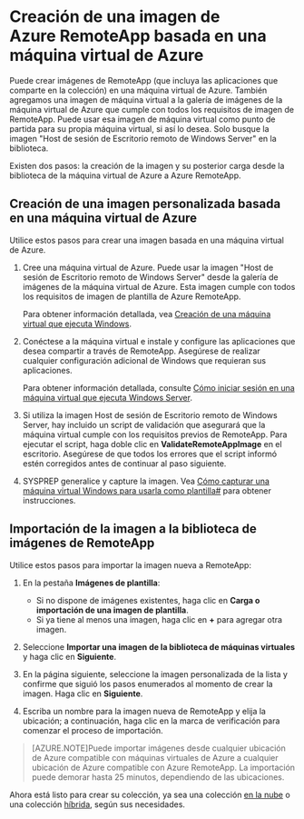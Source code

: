 <properties 
    pageTitle="Creación de una imagen de Azure RemoteApp basada en una máquina virtual de Azure"
    description="Obtenga información sobre cómo crear una imagen para RemoteApp comenzando con una máquina virtual de Azure." 
    services="remoteapp" 
    documentationCenter="" 
    authors="lizap" 
    manager="mbaldwin" />

<tags 
    ms.service="remoteapp" 
    ms.workload="compute" 
    ms.tgt_pltfrm="na" 
    ms.devlang="na" 
    ms.topic="article" 
    ms.date="05/28/2015" 
    ms.author="elizapo" />



# Creación de una imagen de Azure RemoteApp basada en una máquina virtual de Azure

Puede crear imágenes de RemoteApp (que incluya las aplicaciones que comparte en la colección) en una máquina virtual de Azure. También agregamos una imagen de máquina virtual a la galería de imágenes de la máquina virtual de Azure que cumple con todos los requisitos de imagen de RemoteApp. Puede usar esa imagen de máquina virtual como punto de partida para su propia máquina virtual, si así lo desea. Solo busque la imagen "Host de sesión de Escritorio remoto de Windows Server" en la biblioteca.

Existen dos pasos: la creación de la imagen y su posterior carga desde la biblioteca de la máquina virtual de Azure a Azure RemoteApp.

## Creación de una imagen personalizada basada en una máquina virtual de Azure

Utilice estos pasos para crear una imagen basada en una máquina virtual de Azure.

1. Cree una máquina virtual de Azure. Puede usar la imagen "Host de sesión de Escritorio remoto de Windows Server" desde la galería de imágenes de la máquina virtual de Azure. Esta imagen cumple con todos los requisitos de imagen de plantilla de Azure RemoteApp. 

	Para obtener información detallada, vea [Creación de una máquina virtual que ejecuta Windows](virtual-machines-windows-tutorial.md).

2. Conéctese a la máquina virtual e instale y configure las aplicaciones que desea compartir a través de RemoteApp. Asegúrese de realizar cualquier configuración adicional de Windows que requieran sus aplicaciones.

	Para obtener información detallada, consulte [Cómo iniciar sesión en una máquina virtual que ejecuta Windows Server](virtual-machines-log-on-windows-server.md).

3. Si utiliza la imagen Host de sesión de Escritorio remoto de Windows Server, hay incluido un script de validación que asegurará que la máquina virtual cumple con los requisitos previos de RemoteApp. Para ejecutar el script, haga doble clic en **ValidateRemoteAppImage** en el escritorio. Asegúrese de que todos los errores que el script informó estén corregidos antes de continuar al paso siguiente.

4. SYSPREP generalice y capture la imagen. Vea [Cómo capturar una máquina virtual Windows para usarla como plantilla#](../virtual-machines-capture-image-windows-server.md) para obtener instrucciones.

 

## Importación de la imagen a la biblioteca de imágenes de RemoteApp

Utilice estos pasos para importar la imagen nueva a RemoteApp:

1. En la pestaña **Imágenes de plantilla**:
	- Si no dispone de imágenes existentes, haga clic en **Carga o importación de una imagen de plantilla**. 
	- Si ya tiene al menos una imagen, haga clic en **+** para agregar otra imagen.

2. Seleccione **Importar una imagen de la biblioteca de máquinas virtuales** y haga clic en **Siguiente**.

3. En la página siguiente, seleccione la imagen personalizada de la lista y confirme que siguió los pasos enumerados al momento de crear la imagen. Haga clic en **Siguiente**.
4. Escriba un nombre para la imagen nueva de RemoteApp y elija la ubicación; a continuación, haga clic en la marca de verificación para comenzar el proceso de importación.

> [AZURE.NOTE]Puede importar imágenes desde cualquier ubicación de Azure compatible con máquinas virtuales de Azure a cualquier ubicación de Azure compatible con Azure RemoteApp. La importación puede demorar hasta 25 minutos, dependiendo de las ubicaciones.

Ahora está listo para crear su colección, ya sea una colección [en la nube](remoteapp-create-cloud-deployment.md) o una colección [híbrida](remoteapp-create-hybrid-deployment.md), según sus necesidades.
 

<!---HONumber=August15_HO6-->